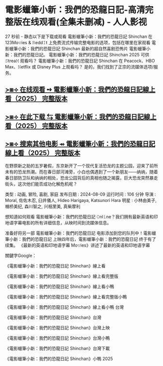 # 電影蠟筆小新：我們的恐龍日記-高清完整版在线观看(全集未删减) - 人人影视

27 秒前 - 静态以下是下载或观看 電影蠟筆小新：我們的恐龍日記 Shinchan 在 123Mo𝚟ies & 𝚁edd𝙸t 上免费流式传输完整电影的选项，包括在哪里在家观看 電影蠟筆小新：我們的恐龍日記 Shinchan 最新的超自然喜剧恐怖片 電影蠟筆小新：我們的恐龍日記。 電影蠟筆小新：我們的恐龍日記 Shinchan 2025 可供 𝚂trea𝙼 观看吗？ 電影蠟筆小新：我們的恐龍日記 Shinchan 在 Peacock、HBO Max、𝙽etflix 或 Disney Plus 上观看吗？ 是的，我们找到了正宗的流媒体选项/服务。

## [>⧆⟢ 在线观看 ➺ 電影蠟筆小新：我們的恐龍日記線上看（2025） 完整版本](https://t.co/6iLuM9M2J7)

## [>⧆⟢ 在此下载 ⇆ 電影蠟筆小新：我們的恐龍日記線上看（2025） 完整版本](https://t.co/6iLuM9M2J7)

## [>⧆⟢ 搜索其他电影 ⇴ 電影蠟筆小新：我們的恐龍日記線上看（2025） 完整版本](https://t.co/6iLuM9M2J7)

在野原新之助的五岁暑假，东京新开了一个现代复活恐龙的主题公园，迎来了前所未有的恐龙热潮。而在春日部河滩旁，小白也偶遇到了一个新朋友——纳纳，随着春日部防卫队和纳纳的相处，恐龙公园背后的真相也随之揭露，巨大恐龙突然暴走街头，这次他们能否成功化解危机呢？
 
类型 : 动画, 冒险, 喜剧, 家庭
发布日期 : 2024-08-09
运行时间 : 106 分钟
导演 : Moral, 佐佐木忍, 臼井儀人, Hideo Harigaya, Katsunori Hara
明星 : 小林由美子, 楢桥美纪, 森川智之, 兴梠里美, 真柴摩利

想知道如何观看 電影蠟筆小新：我們的恐龍日記 𝙾nl𝚒ne？我们拥有最新英语和印地语字幕电影的所有详细信息，从映时间到流媒体信息。

准备好将另一部 電影蠟筆小新：我們的恐龍日記 电影添加到您的队列中！電影蠟筆小新：我們的恐龍日記 上映四年后，電影蠟筆小新：我們的恐龍日記 终于有了续集。 《最新的英语和印地语字幕 Mo𝚟ies》讲述了最新的英语和印地语字幕

關鍵字Google：

《電影蠟筆小新：我們的恐龍日記 Shinchan》線上看

《電影蠟筆小新：我們的恐龍日記 Shinchan》線上看完整版

《電影蠟筆小新：我們的恐龍日記 Shinchan》線上看小鴨

《電影蠟筆小新：我們的恐龍日記 Shinchan》線上看完整版小鴨

《電影蠟筆小新：我們的恐龍日記 Shinchan》線上看小鴨 台灣

《電影蠟筆小新：我們的恐龍日記 Shinchan》台灣

《電影蠟筆小新：我們的恐龍日記 Shinchan》台灣上映

《電影蠟筆小新：我們的恐龍日記 Shinchan》台灣小鴨

《電影蠟筆小新：我們的恐龍日記 Shinchan》台灣下載

《電影蠟筆小新：我們的恐龍日記 Shinchan》小鴨 2025
